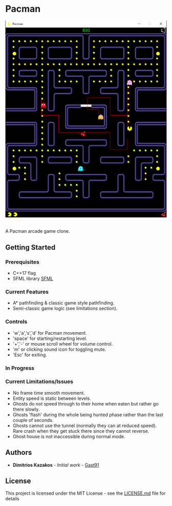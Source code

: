 # Pacman
<p align="center">
  <img src="preview.png">
</p>
<br>A Pacman arcade game clone.

## Getting Started

### Prerequisites
* C++17 flag
* SFML library [SFML](https://github.com/SFML/SFML)

### Current Features
* A* pathfinding & classic game style pathfinding.
* Semi-classic game logic (see limitations section).

### Controls
* 'w','a','s','d' for Pacman movement.
* 'space' for starting/restarting level.
* '+','-' or mouse scroll wheel for volume control.
* 'm' or clicking sound icon for toggling mute.
* 'Esc' for exiting.

### In Progress

### Current Limitations/Issues
* No frame time smooth movement.
* Entity speed is static between levels.
* Ghosts do not speed through to their home when eaten but rather go there slowly.
* Ghosts 'flash' during the whole being hunted phase rather than the last couple of seconds.
* Ghosts cannot use the tunnel (normally they can at reduced speed). Rare crash when they get stuck there since they cannot reverse.
* Ghost house is not inaccessible during normal mode.

## Authors

* **Dimitrios Kazakos** - *Initial work* - [Gast91](https://github.com/Gast91)

## License

This project is licensed under the MIT License - see the [LICENSE.md](LICENSE.md) file for details
